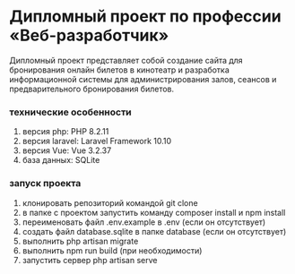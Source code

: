 # Дипломный проект по профессии «Веб-разработчик»

Дипломный проект представляет собой создание сайта для бронирования онлайн билетов в кинотеатр и разработка информационной системы для администрирования залов, сеансов и предварительного бронирования билетов.


### технические особенности
1. версия php: PHP 8.2.11
1. версия laravel: Laravel Framework 10.10
1. версия Vue: Vue 3.2.37
1. база данных: SQLite

### запуск проекта
1. клонировать репозиторий командой git clone
1. в папке с проектом запустить команду composer install и npm install
1. переименовать файл .env.example в .env (если он отсутствует)
1. создать файл database.sqlite в папке database (если он отсутствует)
1. выполнить php artisan migrate
1. выполнить npm run build (при необходимости)
1. запустить сервер php artisan serve
